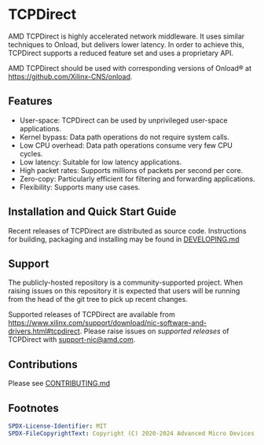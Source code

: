 # TCPDirect

AMD TCPDirect is highly accelerated network middleware. It uses similar techniques to Onload, but delivers lower latency. In order to achieve this, TCPDirect supports a reduced feature set and uses a proprietary API.

AMD TCPDirect should be used with corresponding versions of Onload®️ at https://github.com/Xilinx-CNS/onload.


## Features

* User-space: TCPDirect can be used by unprivileged user-space applications.
* Kernel bypass: Data path operations do not require system calls.
* Low CPU overhead: Data path operations consume very few CPU cycles.
* Low latency: Suitable for low latency applications.
* High packet rates: Supports millions of packets per second per core.
* Zero-copy: Particularly efficient for filtering and forwarding applications.
* Flexibility: Supports many use cases.


## Installation and Quick Start Guide

Recent releases of TCPDirect are distributed as source code. Instructions for building, packaging and installing may be found in [DEVELOPING.md](DEVELOPING.md)


## Support

The publicly-hosted repository is a community-supported project. When raising
issues on this repository it is expected that users will be running
from the head of the git tree to pick up recent changes.

Supported releases of TCPDirect are available from
<https://www.xilinx.com/support/download/nic-software-and-drivers.html#tcpdirect>.
Please raise issues on _supported releases_ of TCPDirect with
<support-nic@amd.com>.


## Contributions

Please see [CONTRIBUTING.md](CONTRIBUTING.md)


## Footnotes

```yaml
SPDX-License-Identifier: MIT
SPDX-FileCopyrightText: Copyright (C) 2020-2024 Advanced Micro Devices, Inc.
```
